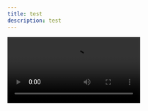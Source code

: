 ```yaml
---
title: test
description: test
---
```

<video src="docs/public/media/20241130091844_1522247860.mp4" controls="controls"></video>
